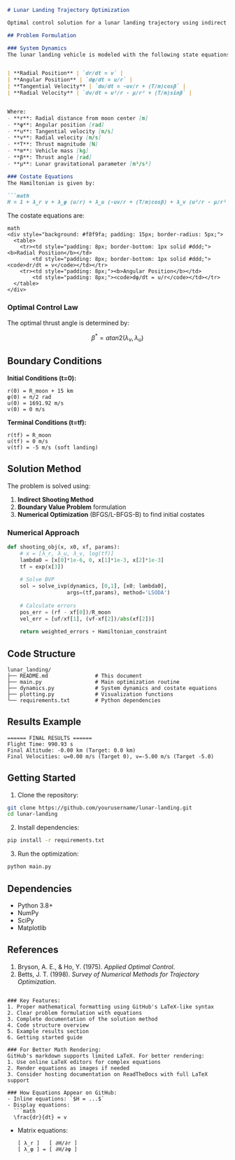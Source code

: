```markdown
# Lunar Landing Trajectory Optimization

Optimal control solution for a lunar landing trajectory using indirect methods and shooting technique.

## Problem Formulation

### System Dynamics
The lunar landing vehicle is modeled with the following state equations:


| **Radial Position** | `dr/dt = v` |
| **Angular Position** | `dφ/dt = u/r` |
| **Tangential Velocity** | `du/dt = -uv/r + (T/m)cosβ` |
| **Radial Velocity** | `dv/dt = u²/r - μ/r² + (T/m)sinβ` |


Where:
- **r**: Radial distance from moon center [m]
- **φ**: Angular position [rad]
- **u**: Tangential velocity [m/s]
- **v**: Radial velocity [m/s]
- **T**: Thrust magnitude [N]
- **m**: Vehicle mass [kg]
- **β**: Thrust angle [rad]
- **μ**: Lunar gravitational parameter [m³/s²]

### Costate Equations
The Hamiltonian is given by:

```math
H = 1 + λ_r v + λ_φ (u/r) + λ_u (-uv/r + (T/m)cosβ) + λ_v (u²/r - μ/r² + (T/m)sinβ)
```

The costate equations are:

```
math
<div style="background: #f8f9fa; padding: 15px; border-radius: 5px;">
  <table>
    <tr><td style="padding: 8px; border-bottom: 1px solid #ddd;"><b>Radial Position</b></td>
        <td style="padding: 8px; border-bottom: 1px solid #ddd;"><code>dr/dt = v</code></td></tr>
    <tr><td style="padding: 8px;"><b>Angular Position</b></td>
        <td style="padding: 8px;"><code>dφ/dt = u/r</code></td></tr>
  </table>
</div>
```

### Optimal Control Law
The optimal thrust angle is determined by:

```math
β^* = atan2(λ_v, λ_u)
```

## Boundary Conditions

**Initial Conditions (t=0):**
```
r(0) = R_moon + 15 km
φ(0) = π/2 rad
u(0) = 1691.92 m/s
v(0) = 0 m/s
```

**Terminal Conditions (t=tf):**
```
r(tf) = R_moon
u(tf) = 0 m/s
v(tf) = -5 m/s (soft landing)
```

## Solution Method

The problem is solved using:
1. **Indirect Shooting Method**
2. **Boundary Value Problem** formulation
3. **Numerical Optimization** (BFGS/L-BFGS-B) to find initial costates

### Numerical Approach
```python
def shooting_obj(x, x0, xf, params):
    # x = [λ_r, λ_u, λ_v, log(tf)]
    lambda0 = [x[0]*1e-6, 0, x[1]*1e-3, x[2]*1e-3]
    tf = exp(x[3])
    
    # Solve BVP
    sol = solve_ivp(dynamics, [0,1], [x0; lambda0], 
                   args=(tf,params), method='LSODA')
    
    # Calculate errors
    pos_err = (rf - xf[0])/R_moon
    vel_err = [uf/xf[1], (vf-xf[2])/abs(xf[2])]
    
    return weighted_errors + Hamiltonian_constraint
```

## Code Structure

```
lunar_landing/
├── README.md               # This document
├── main.py                 # Main optimization routine
├── dynamics.py             # System dynamics and costate equations
├── plotting.py             # Visualization functions
└── requirements.txt        # Python dependencies
```

## Results Example

```
====== FINAL RESULTS ======
Flight Time: 990.93 s
Final Altitude: -0.00 km (Target: 0.0 km)
Final Velocities: u=0.00 m/s (Target 0), v=-5.00 m/s (Target -5.0)
```

## Getting Started

1. Clone the repository:
```bash
git clone https://github.com/yourusername/lunar-landing.git
cd lunar-landing
```

2. Install dependencies:
```bash
pip install -r requirements.txt
```

3. Run the optimization:
```bash
python main.py
```

## Dependencies

- Python 3.8+
- NumPy
- SciPy
- Matplotlib

## References

1. Bryson, A. E., & Ho, Y. (1975). *Applied Optimal Control*.
2. Betts, J. T. (1998). *Survey of Numerical Methods for Trajectory Optimization*.
```

### Key Features:
1. Proper mathematical formatting using GitHub's LaTeX-like syntax
2. Clear problem formulation with equations
3. Complete documentation of the solution method
4. Code structure overview
5. Example results section
6. Getting started guide

### For Better Math Rendering:
GitHub's markdown supports limited LaTeX. For better rendering:
1. Use online LaTeX editors for complex equations
2. Render equations as images if needed
3. Consider hosting documentation on ReadTheDocs with full LaTeX support

### How Equations Appear on GitHub:
- Inline equations: `$H = ...$` 
- Display equations:
  ```math
  \frac{dr}{dt} = v
  ```
- Matrix equations:
  ```
  [ λ_r ]   [ ∂H/∂r ]
  [ λ_φ ] = [ ∂H/∂φ ]
  ```


